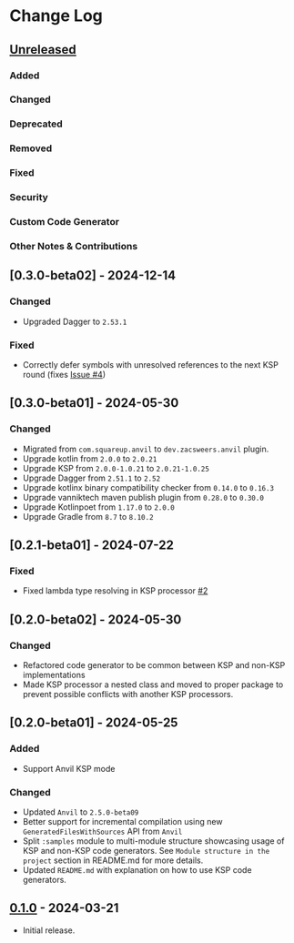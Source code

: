 # Change Log

## [Unreleased]

### Added

### Changed

### Deprecated

### Removed

### Fixed

### Security

### Custom Code Generator

### Other Notes & Contributions

## [0.3.0-beta02] - 2024-12-14

### Changed

- Upgraded Dagger to `2.53.1`

### Fixed

- Correctly defer symbols with unresolved references to the next KSP round (fixes [Issue #4](https://github.com/IlyaGulya/anvil-utils/issues/4))

## [0.3.0-beta01] - 2024-05-30

### Changed
- Migrated from `com.squareup.anvil` to `dev.zacsweers.anvil` plugin.
- Upgrade kotlin from `2.0.0` to `2.0.21`
- Upgrade KSP from `2.0.0-1.0.21` to `2.0.21-1.0.25`
- Upgrade Dagger from `2.51.1` to `2.52`
- Upgrade kotlinx binary compatibility checker from `0.14.0` to `0.16.3`
- Upgrade vanniktech maven publish plugin from `0.28.0` to `0.30.0`
- Upgrade Kotlinpoet from `1.17.0` to `2.0.0`
- Upgrade Gradle from `8.7` to `8.10.2`

## [0.2.1-beta01] - 2024-07-22

### Fixed

- Fixed lambda type resolving in KSP processor [\#2](https://github.com/IlyaGulya/anvil-utils/issues/2)

## [0.2.0-beta02] - 2024-05-30

### Changed
- Refactored code generator to be common between KSP and non-KSP implementations
- Made KSP processor a nested class and moved to proper package to prevent possible conflicts with another KSP processors.

## [0.2.0-beta01] - 2024-05-25

### Added
- Support Anvil KSP mode

### Changed
- Updated `Anvil` to `2.5.0-beta09`
- Better support for incremental compilation using new `GeneratedFilesWithSources` API from `Anvil`
- Split `:samples` module to multi-module structure showcasing usage of KSP and non-KSP code generators. See `Module structure in the project` section in README.md for more details.
- Updated `README.md` with explanation on how to use KSP code generators.

## [0.1.0] - 2024-03-21

- Initial release.



[Unreleased]: https://github.com/IlyaGulya/anvil-utils/compare/v0.1.0...HEAD
[0.1.0]: https://github.com/IlyaGulya/anvil-utils/releases/tag/v0.1.0
